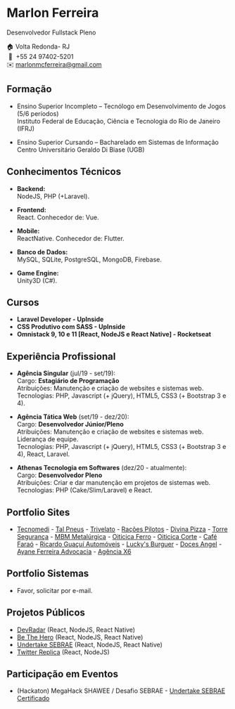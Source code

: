 # Marlon Ferreira
Desenvolvedor Fullstack Pleno


🏠 Volta Redonda- RJ  
&nbsp;📱&nbsp; +55 24 97402-5201  
✉️ marlonmcferreira@gmail.com  

## Formação

* Ensino Superior Incompleto – Tecnólogo em Desenvolvimento de Jogos (5/6 períodos)  
Instituto Federal de Educação, Ciência e Tecnologia do Rio de Janeiro (IFRJ)

* Ensino Superior Cursando – Bacharelado em Sistemas de Informação  
Centro Universitário Geraldo Di Biase (UGB)

## Conhecimentos Técnicos
* <strong>Backend:</strong>  
NodeJS, PHP (+Laravel).  
 
* <strong>Frontend:</strong>  
React. Conhecedor de: Vue.
 
* <strong>Mobile:</strong>  
ReactNative. Conhecedor de: Flutter.

* <strong>Banco de Dados:</strong>  
MySQL, SQLite, PostgreSQL, MongoDB, Firebase.

* <strong>Game Engine:</strong>  
Unity3D (C#).

## Cursos
* <strong>Laravel Developer - UpInside</strong>
* <strong>CSS Produtivo com SASS - UpInside</strong>
* <strong>Omnistack 9, 10 e 11 [React, NodeJS e React Native] - Rocketseat</strong>

## Experiência Profissional
* <strong>Agência Singular</strong> (jul/19 - set/19):  
Cargo: <strong>Estagiário de Programação</strong>  
Atribuições: Manutenção e criação de websites e sistemas web.  
Tecnologias: PHP, Javascript (+ jQuery), HTML5, CSS3 (+ Bootstrap 3 e 4).  

* <strong>Agência Tática Web</strong> (set/19 - dez/20):  
Cargo: <strong>Desenvolvedor Júnior/Pleno</strong>  
Atribuições: Manutenção e criação de websites e sistemas web. Liderança de equipe.  
Tecnologias: PHP, Javascript (+ jQuery), HTML5, CSS3 (+ Bootstrap 3 e 4), React, Laravel. 

* <strong>Athenas Tecnologia em Softwares</strong> (dez/20 - atualmente):  
Cargo: <strong>Desenvolvedor Pleno</strong>  
Atribuições: Criar e dar manutenção em projetos de sistemas web.  
Tecnologias: PHP (Cake/Slim/Laravel) e React.

## Portfolio Sites
* [Tecnomedi](https://www.institucional.tecnomedi.com.br/) - [Tal Pneus](https://www.talpneus.com.br/) - [Trivelato](https://www.trivelato.com.br/) - [Rações Pilotos](http://racoespilotos.com.br/) - [Divina Pizza](https://www.taticaweb.com.br/site/divinapizza/) - [Torre Segurança](https://torreseguranca.com.br/) - [MBM Metalúrgica](https://www.mbmmetalurgica.com.br/) - [Oiticica Ferro](https://www.oiticicaferro.com.br/) - [Oiticica Corte](https://www.oiticicacorte.com.br/) - [Café Faraó](https://cafefarao.com.br/) - [Ricardo Guaçuí Automóveis](http://www.taticaweb.com.br/site/ricardoguacui/) - [Lucky's Burguer](https://luckysburguer.com.br/) - [Doces Angel](https://docesangel.com.br/) - [Ayane Ferreira Advocacia](https://ayaneferreira.adv.br/) - [Agência X6](https://agenciax6.com.br/)

## Portfolio Sistemas
* Favor, solicitar por e-mail.

## Projetos Públicos
* [DevRadar](https://github.com/Bubex/devradar) (React, NodeJS, React Native)
* [Be The Hero](https://github.com/Bubex/be-the-hero) (React, NodeJS, React Native)
* [Undertake SEBRAE](https://github.com/Bubex/sebrae-app) (React, NodeJS, React Native)
* [Twitter Replica](https://bubex-twitter-frontend.herokuapp.com) (React, NodeJS)

## Participação em Eventos
* (Hackaton) MegaHack SHAWEE / Desafio SEBRAE - [Undertake SEBRAE](https://github.com/Bubex/sebrae-app)  
[Certificado](https://github.com/Bubex/curriculo/blob/master/certificados/Certificado%20MegaHack.pdf)
